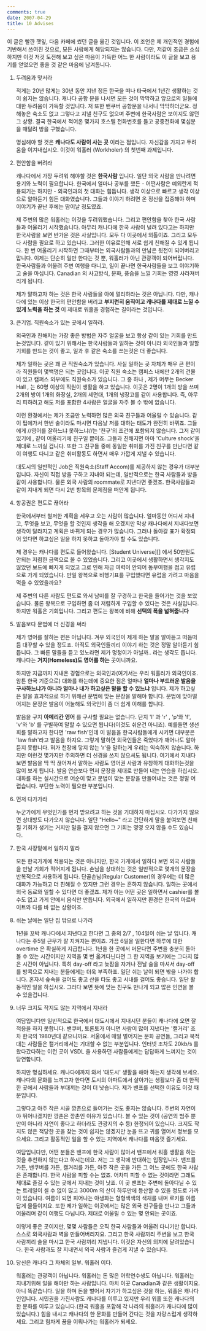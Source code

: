 ```yaml
---
comments: true
date: 2007-04-29
title: 10 Advises
---
```


이 글은 빨깐 깻잎, 다음 카페에 썼던 글을 옮긴 것입니다.
이 조언은 제 개인적인 경험에 기반해서 쓰여진 것으로, 모든 사람에게 해당되지는 않습니다.
다만, 저같이 조금은 소심하지만 이것 저것 도전해 보고 싶은 마음이 가득한 어느 한 사람이라도 이 글을 보고 용기를 얻었으면 좋을 것 같은 마음에 남겨둡니다.

1.  두려움과 맞서라

    적게는 20년 많게는 30년 동안 지낸 정든 한국을 떠나 타국에서 1년간 생활하는
    것이 쉽지는 않습니다. 캐나다 공항 문을 나서면 모든 것이 막막하고 앞으로의
    일들에 대한 두려움이 가득할 것입니다. 저 또한 밴쿠버 공항문을 나서니
    막막하더군요. 정해놓은 숙소도 없고 그렇다고 지낼 친구도 없으며 주변에
    한국사람은 보이지도 않던 그 상황. 결국 한국에서 적어온 몇가지 호스텔
    전화번호를 들고 공중전화에 몇십분을  매달려 방을 구했습니다.

    명심해야 할 것은 **캐나다도 사람이 사는 곳** 이라는 점입니다. 자신감을
    가지고 두려움을 이겨내십시오. 이것이 워홀러 (Workholer) 의 첫번째
    과제입니다.

2.  편안함을 버려라

    캐나다에서 가장 두려워 해야할 것은 **한국사람** 입니다. 일단 외국 사람을
    만나려면 용기와 노력이 필요합니다. 한국에서 얼마나 공부를 했든 -
    어떤사람은 예외란게 적용되기는 하지만 - 외국인과의 첫 대화는 힘듭니다.
    생각 이상으로 빠르고 생각 이상으로 알아듣기 힘든 대화였습니다. 그들과
    이야기 하려면 온 정신을 집중해야 하며 이야기가 끝난 후에는 땀이날
    정도였죠.

    제 주변의 많은 워홀러는 이것을 두려워했습니다. 그리고 편안함을 찾아 한국
    사람들과 어울리기 시작했습니다. 아무리 캐나다에 한국 사람이 널려 있다고는
    하지만 한국사람을 보면 반가운 것은 사실입니다. 모두 다 이곳에서 외톨이죠.
    그리고 모두다 사람을 필요로 하고 있습니다. 그러한 이유로인해 서로 쉽게
    친해질 수 있게 됩니다. 한 번 어울리기 시작하면 그때부터는 외국사람들과의
    만남은 뒷전이 되어버리고 맙니다. 이제는 단순히 일만 한다는 것 뿐, 워홀러가
    아닌 관광객이 되어버립니다. 한국사람들과 어울려 주변 여행을 다니고, 일이
    끝나면 한국사람들을 보고 이야기하고 술을 마십니다. Canadian 의 사고방식,
    문화, 풍습을 느낄 기회는 영영 사라져버리게 됩니다.

    제가 말하고자 하는 것은 한국 사람들을 아예 멀리하라는 것은 아닙니다. 다만,
    캐나다에 있는 이상 한국의 편안함을 버리고 **부지런히 움직이고 캐나다를
    제대로 느낄 수 있게 노력을 하는 것** 이 제대로 워홀을 경험하는 길이라는
    것입니다.

3.  큰기업. 직원숙소가 있는 곳에서 일하라.

    외국인과 친해지는 가장 좋은 방법은 자주 얼굴을 보고 항상 같이 있는 기회를
    만드는것입니다. 같이 있기 위해서는 한국사람들과 일하는 것이 아니라
    외국인들과 일할 기회를 만드는 것이 좋고, 일과 후 같은 숙소를 쓰는것은 더
    좋습니다.

    제가 일하는 곳은 꽤 큰 직원숙소가 있습니다. 사실 일하는 곳 자체가 매우 큰
    편이라 직원들이 몇백명은 되는 곳입니다. 이곳 직원 숙소는 캠퍼스 내에만
    2개의 건물이 있고 캠퍼스 외부에도 직원숙소가 있습니다. 그 중 하나 , 제가
    머무는 Becker Hall , 는 60명 이상의 직원이 생활을 하고 있습니다. 이곳은
    2명이 1개의 방을 쓰며 2개의 방이 1개의 화장실, 2개의 세면대, 1개의
    냉장고를 같이 사용합니다. 즉, 아무리 피하려고 해도 저를 포함한 4사람은
    얼굴을 자주 볼 수 밖에 없습니다.

    이런 환경에서는 제가 조금만 노력하면 많은 외국 친구들과 어울릴 수
    있습니다. 같이 펍에가서 한번 술이라도 마시면 다음날 저를 대하는 태도가
    완전히 바뀌죠. 그들에게 //영어를 잘하느냐 못하느냐//는 '친구'의 조건에
    포함되지 않습니다. 그저 같이 있기에 , 같이 어울리기에 친구일 뿐이죠.
    그들과 친해지면 아마 'Culture shock'을 제대로 느끼실 겁니다. 또한 그
    친구들 중에 동일한 취미를 가진 친구를 만난다면 같이 여행도 다니고 같은
    취미활동도 하면서 매우 가깝게 지낼 수 있습니다. 

    대도시의 일반적인 Job은 직원숙소(Staff Accom)를 제공하지 않는 경우가
    대부분입니다. 자신이 직접 방을 구하고 지내야 되는데, 일반적으로는 한국
    사람들과 방을 같이 사용합니다. 물론 외국 사람의 roommate로 지낸다면
    좋겠죠. 한국사람들과 같이 지내게 되면 다시 2번 항목의 문제점을 떠안게
    됩니다.

4.  항공권은 편도로 끊어라

    한국에서부터 철저한 계획을 세우고 오는 사람이 많습니다. 얼마동안 어디서
    지내고, 무엇을 보고, 무엇을 할 것인지 생각을 해 오겠지만 막상 캐나다에서
    지내다보면 생각이 달라지고 계획은 바뀌게 되는 경우가 많습니다. 그러나
    돌아갈 표가 확정되어 있다면 하고싶은 일을 하지 못하고 돌아가야 할 수도
    있습니다.

    제 경우는 캐나다를 편도로 들어왔습니다.  [Student Universe][] 에서
    50만원도 안되는 저렴한 금액으로 올 수 있었습니다. 그리고 이곳에서
    생활하면서 생각지도 않았던 보드에 빠지게 되었고 그로 인해 자금 여력이
    안되어 동부여행을 접고 유럽으로 가게 되었습니다. 만일 왕복으로 비행기표를
    구입했다면 유럽을 가려고 마음을 먹을 수 있었을까요?

    제 주변의 다른 사람도 편도로 와서 남미를 잘 구경하고 한국을 들어가는 것을
    보았습니다. 물론 왕복으로 구입하면 좀 더 저렴하게 구입할 수 있다는 것은
    사실입니다. 하지만 워홀은 기회입니다. 그리고 편도는 왕복에 비해 **선택의
    폭을 넓혀줍니다**

5.  발음보다 문법에 더 신경을 써라

    제가 영어를 잘하는 편은 아닙니다. 겨우 외국인이 제게 하는 말을 알아듣고
    떠듬떠듬 대꾸할 수 있을 정도죠. 아직도 외국인들끼리 이야기 하는 것은 정말
    알아듣기 힘듭니다. 그 빠른 말들을 듣고 있노라면 제가 멍청이가 아닐까..
    라는 생각도 듭니다. 캐나다는 **거지(Homeless)도 영어를 하는** 곳이니까요.

    하지만 지금까지 지내온 경험으로는 외국인과(여기서는 우리 워홀러가
    외국인이죠. 암튼 한국 기준으로) 대화를 하는데에 중요한 점은 얼마나
    **얼마나 부드러운 발음을 구사하느냐가 아니라 얼마나 내가 하고싶은 말을 할
    수 있느냐** 입니다. 제가 하고싶은 말을 효과적으로 하기 위해선 문법에 맞는
    문장을 말해야 합니다. 문법에 맞아떨어지는 문장은 발음이 어눌해도 외국인이
    좀 더 쉽게 이해를 합니다.

    발음을 구지 **아메리칸 영어** 를 구사할 필요는 없습니다. 단지 'l' 과 'r' ,
    'p'와 'f', 'v'와 'b' 를 구별하여 말할 수 있으면 됩니다(이것도 쉬운건
    아니죠). 예를들면 생선회를 말하고자 한다면 'raw fish'인데 이 발음을
    한국사람들에게 시키면 대부분은 'law fish'라고 발음을 하지요. 그렇게 말하면
    외국인들은 죽었다가 깨어나도 알아듣지 못합니다. 혀가 천장에 닿지 않는
    'r'을 말하는게 우리는 익숙하지 않습니다. 하지만 이런것 몇가지만 주의하면
    더 신경을 쓰지 않으셔도 됩니다. 여기에서 지내다 보면 발음을 딱 딱 끊어져서
    말하는 사람도 영어권 사람과 유창하게 대화하는것을 많이 보게 됩니다. 발음
    연습보다 먼저 문장을 제대로 만들어 내는 연습을 하십시오. 대화를 하는
    실시간으로 어순이 맞고 문법이 맞는 문장을 만들어내는 것은 정말 어렵습니다.
    부단한 노력이 필요한 부분입니다.

6.  먼저 다가가라

    누군가에게 무엇인가를 먼저 받으려고 하는 것을 기대하지 마십시오. 다가가지
    않으면 상대방도 다가오지 않습니다. 일단 "Hello~" 라고 간단하게 말을
    붙여보면 친해질 기회가 생기는 거지만 말을 걸지 않으면 그 기회는 영영 오지
    않을 수도 있습니다.

7.  한국 사장밑에서 일하지 말라

    모든 한국가게에 적용되는 것은 아니지만, 한국 가게에서 일하다 보면 외국
    사람들을 만날 기회가 적어지게 됩니다. 손님을 상대하는 것은 일반적으로
    몇개의 문장을 반복적으로 사용하게 됩니다. 단골손님(Regular Customer)의
    경우에는 더 많은 대화가 가능하고 더 친해질 수 있지만 그런 경우는 흔하지
    않습니다. 일하는 곳에서 외국 동료와 일할 수 있다면 더 좋겠죠. 제가 아는
    어떤 곳은 일하면서 cashier를 볼 수도 없고 가게 안에서 음식만 만듭니다.
    외국에서 일하지만 환경은 한국의 아르바이트와 다를 바 없는 상황이죠.

8.  쉬는 날에는 일단 집 밖으로 나가라

    1년을 꼬박 캐나다에서 지낸다고 한다면 그 중의 2/7 , 104일이 쉬는 날
    입니다. 캐나다는 주5일 근무가 잘 지켜지는 편이죠. 가끔 6일을 일한다면
    하루에 대한 overtime 은 확실하게 지급합니다. 1년을 한 곳에서 머문다면
    주변을 충분히 돌아볼 수 있는 시간이지만 지역을 몇 번 옮겨다닌다면 그 한
    지역을 보기에는 그다지 많은 시간이 아닙니다. 특히 day-off 라고 늦잠을
    자거나 전날 술을 마셔서 day-off 를 방콕으로 지내는 분들에게는 더욱
    부족하죠. 일단 쉬는 날이 되면 밖을 나가야 합니다. 혼자서 숲속을 걸어도
    좋고 산을 타도 좋고 시내를 걸어도 좋습니다. 일단 활동적인 일을 하십시오.
    그러다 보면 뜻에 맞는 친구도 만나게 되고 많은 인연을 볼 수 있을겁니다.

9.  너무 크지도 작지도 않는 지역에서 지내라

    여담입니다만 일반적으로 한국에서 대도시에서 지내시던 분들이 캐나다에 오면
    잘 적응을 하지 못합니다. 밴쿠버, 토론토가 아니면 사람이 많이 지낸다는
    '캘거리' 조차 한국의 1980년대 같으니까요. 서울에서 매일 벌어지는 문화
    공연들, 그리고 북적대는 사람들은 캘거리에서는 기대할 수 없는 부분입니다.
    인터넷 조차도 20kb/s 를 왔다갔다하는 이런 곳이 VSDL 을 사용하던
    사람들에게는 답답하게 느껴지는 것이 당연합니다.

    하지만 명심하세요. 캐나다에까지 와서 '대도시' 생활을 해야 하는지 생각해
    보세요. 캐나다의 문화를 느끼고자 한다면 도시의 아파트에서 살아가는
    생활보다 좀 더 한적한 곳에서 사람들과 부대끼는 것이 더 낫습니다. 제가
    밴프를 선택한 이유도 이것 때문입니다. 

    그렇다고 아주 작은 시골 깡촌으로 들어가는 것도 좋지는 않습니다. 주변의
    자연이야 뛰어나겠지만 깡촌은 깡촌인 이유가 있습니다. 볼 수 있는 것이
    (공연의 범주 뿐만이 아니라 자연이 좋다고 하더라도 관광지의 수 등) 한정되어
    있습니다. 크지도 작지도 않은 적당한 곳을 찾는 것이 쉽지는 않겠지만 눈을
    뜨고 귀를 열어서 정보를 모으세요. 그리고 활동적인 일을 할 수 있는 지역에서
    캐나다를 마음껏 즐기세요.

    여담입니다만, 어떤 분들은 밴프에 한국 사람이 많아서 밴프에서 워홀 생활을
    하는 것을 추천하지 않는다고 하시는데요. 저는 그 생각에 반대하는
    입장입니다. 밴프를 가든, 밴쿠버를 가든, 캘거리를 가든, 아주 작은 곳을 가든
    그 어느 곳에도 한국 사람은 존재합니다. 한국 사람을 피할 수는 없죠. 어차피
    피할 수 없는 것이라면 그래도 제대로 즐길 수 있는 곳에서 지내는 것이 낫죠.
    이 곳 밴프는 주변에 돌아다닐 수 있는 트레일이 셀 수 없이 많고 3000m 의
    산이 하루만에 등산할 수 있을 정도로 가까이 있습니다. 여름이 되면 피어나는
    야생화는 형형색색의 색채를 내며 로키를 아름답게 물들이지요. 또한 제가
    일하는 이곳에서는 많은 외국 친구들을 만나고 그들과 어울리며 같이 여행도
    다닙니다. 제대로 어울릴 수 있는 몇 안되는 곳이죠. 

    이렇게 좋은 곳이지만, 몇몇 사람들은 오직 한국 사람들과 어울려 다니기만
    합니다. 스스로 외국사람과 벽을 만들어버리지요. 그리고 한국 사람끼리 주변을
    보고 한국 사람끼리 술을 마시고 한국 사람끼리 지냅니다. 이것은 자신의
    의지에 달려있습니다. 한국 사람과도 잘 지내면서 외국 사람과 즐겁게 지낼 수
    있습니다. 

10. 당신은 캐나다 그 자체의 일부. 워홀러 이다.

    워홀러는 관광객이 아닙니다. 워홀러는 돈 많은 어학연수생도 아닙니다.
    워홀러는 지내기위해 일을 해야만 하는 사람입니다. 마치 이곳 Canadian과 같은
    생활이지요. 아니 똑같습니다. 일을 하며 돈을 벌어서 자기가 하고싶은 것을
    하는, 워홀은 캐나다인입니다. 시민권을 가진사람도 캐나다를 이루고 있지만
    우리 워홀 또한 캐나다의 한 문화를 이루고 있습니다.(한국 워홀을 포함해 각
    나라의 워홀러가 캐나다에 많이 있습니다.) 힘을 내시고 캐나다의 한 문화를
    만들어 간다는 것을 자랑스럽게 생각하세요. 그리고 힘차게 꿈을 이뤄나가는
    워홀러가 되세요.